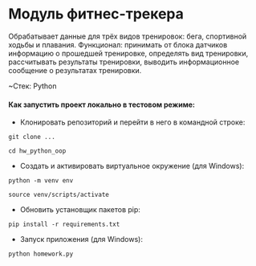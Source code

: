 # Модуль фитнес-трекера
Обрабатывает данные для трёх видов тренировок: бега, спортивной ходьбы и плавания. Функционал: принимать от блока датчиков информацию о прошедшей тренировке, определять вид тренировки, рассчитывать результаты тренировки, выводить информационное сообщение о результатах тренировки.

~Стек: Python

#### Как запустить проект локально в тестовом режиме:
- Клонировать репозиторий и перейти в него в командной строке:
```
git clone ...
```
```
cd hw_python_oop
```
- Cоздать и активировать виртуальное окружение (для Windows):
```
python -m venv env
````
````
source venv/scripts/activate
````
- Обновить установщик пакетов pip:
```
pip install -r requirements.txt
```
- Запуск приложения (для Windows):
```
python homework.py
```
